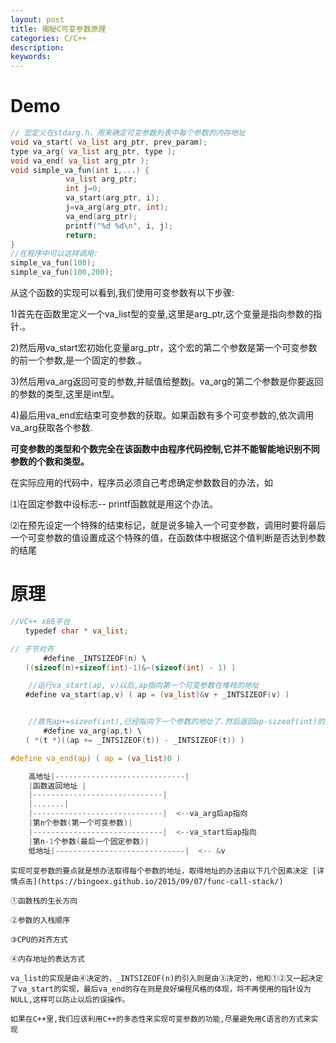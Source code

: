 ```yaml
---
layout: post
title: 揭秘C可变参数原理
categories: C/C++
description: 
keywords: 
---
```




# Demo

```c
// 宏定义在stdarg.h，用来确定可变参数列表中每个参数的内存地址
void va_start( va_list arg_ptr, prev_param); 
type va_arg( va_list arg_ptr, type ); 
void va_end( va_list arg_ptr );
void simple_va_fun(int i,...) { 
    　　     va_list arg_ptr; 
    　　     int j=0; 
    　  　   va_start(arg_ptr, i); 
    　  　   j=va_arg(arg_ptr, int); 
    　  　   va_end(arg_ptr); 
    　  　   printf("%d %d\n", i, j); 
    　  　   return; 
}
//在程序中可以这样调用: 
simple_va_fun(100); 
simple_va_fun(100,200);
```

从这个函数的实现可以看到,我们使用可变参数有以下步骤: 

1)首先在函数里定义一个va_list型的变量,这里是arg_ptr,这个变量是指向参数的指针.。

2)然后用va_start宏初始化变量arg_ptr，这个宏的第二个参数是第一个可变参数的前一个参数,是一个固定的参数.。

3)然后用va_arg返回可变的参数,并赋值给整数j。va_arg的第二个参数是你要返回的参数的类型,这里是int型。

4)最后用va_end宏结束可变参数的获取。如果函数有多个可变参数的,依次调用va_arg获取各个参数.

**可变参数的类型和个数完全在该函数中由程序代码控制,它并不能智能地识别不同参数的个数和类型。**

在实际应用的代码中，程序员必须自己考虑确定参数数目的办法，如

⑴在固定参数中设标志-- printf函数就是用这个办法。

⑵在预先设定一个特殊的结束标记，就是说多输入一个可变参数，调用时要将最后一个可变参数的值设置成这个特殊的值，在函数体中根据这个值判断是否达到参数的结尾


# 原理

```c
//VC++ x86平台
　　typedef char * va_list; 

// 子节对齐
    　　#define _INTSIZEOF(n) \ 
　　((sizeof(n)+sizeof(int)-1)&~(sizeof(int) - 1) ) 

    //运行va_start(ap, v)以后,ap指向第一个可变参数在堆栈的地址
　　#define va_start(ap,v) ( ap = (va_list)&v + _INTSIZEOF(v) ) 


    //首先ap+=sizeof(int),已经指向下一个参数的地址了.然后返回ap-sizeof(int)的int*指针,这正是第一个可变参数在堆栈里的地址(图2).然后用*取得这个地址的内容(参数值)赋给j.
    　　#define va_arg(ap,t) \ 
　　( *(t *)((ap += _INTSIZEOF(t)) - _INTSIZEOF(t)) ) 

#define va_end(ap) ( ap = (va_list)0 )
```

```c
    高地址|-----------------------------| 
    |函数返回地址 | 
    |-----------------------------| 
    |.......| 
    |-----------------------------|  <--va_arg后ap指向 
    |第n个参数(第一个可变参数)| 
    |-----------------------------|  <--va_start后ap指向 
    |第n-1个参数(最后一个固定参数)| 
    低地址|-----------------------------|  <-- &v 
```


    实现可变参数的要点就是想办法取得每个参数的地址，取得地址的办法由以下几个因素决定 [详情点击](https://bingoex.github.io/2015/09/07/func-call-stack/)

    ①函数栈的生长方向

    ②参数的入栈顺序

    ③CPU的对齐方式

    ④内存地址的表达方式

    va_list的实现是由④决定的，_INTSIZEOF(n)的引入则是由③决定的，他和①②又一起决定了va_start的实现，最后va_end的存在则是良好编程风格的体现，将不再使用的指针设为NULL,这样可以防止以后的误操作。

    如果在C++里,我们应该利用C++的多态性来实现可变参数的功能,尽量避免用C语言的方式来实现





